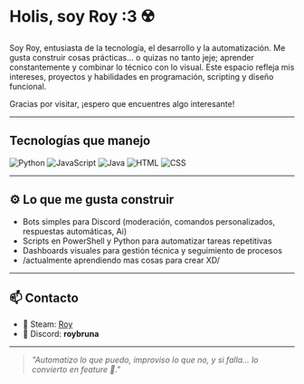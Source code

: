 <!-- README.md -->

#  Holis, soy Roy :3 ☢️

Soy Roy, entusiasta de la tecnología, el desarrollo y la automatización. Me gusta construir cosas prácticas... o quizas no tanto jeje; aprender constantemente y combinar lo técnico con lo visual. Este espacio refleja mis intereses, proyectos y habilidades en programación, scripting y diseño funcional.

Gracias por visitar, ¡espero que encuentres algo interesante!

---

##  Tecnologías que manejo

![Python](https://img.shields.io/badge/Python-3776AB?style=for-the-badge&logo=python&logoColor=white)
![JavaScript](https://img.shields.io/badge/JavaScript-F7DF1E?style=for-the-badge&logo=javascript&logoColor=black)
![Java](https://img.shields.io/badge/Java-007396?style=for-the-badge&logo=java&logoColor=white)
![HTML](https://img.shields.io/badge/HTML5-E34F26?style=for-the-badge&logo=html5&logoColor=white)
![CSS](https://img.shields.io/badge/CSS3-1572B6?style=for-the-badge&logo=css3&logoColor=white)

---

## ⚙️ Lo que me gusta construir

- Bots simples para Discord (moderación, comandos personalizados, respuestas automáticas, Ai)
- Scripts en PowerShell y Python para automatizar tareas repetitivas
- Dashboards visuales para gestión técnica y seguimiento de procesos
- /actualmente aprendiendo mas cosas para crear XD/

---

## 📫 Contacto

- 🐉 Steam: [Roy](https://steamcommunity.com/profiles/76561199171241021/)
- 💬 Discord: **roybruna**

---

> *"Automatizo lo que puedo, improviso lo que no, y si falla… lo convierto en feature 🤙."*

